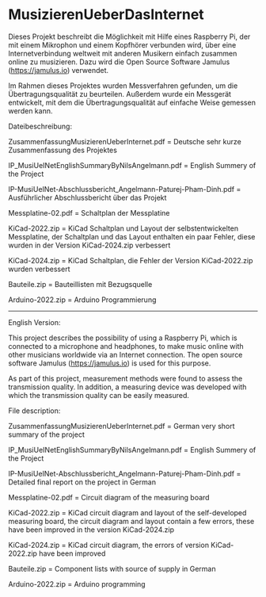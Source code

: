 # MusizierenUeberDasInternet
Dieses Projekt beschreibt die Möglichkeit mit Hilfe eines Raspberry Pi, der mit einem Mikrophon und einem Kopfhörer verbunden wird, über eine Internetverbindung weltweit mit anderen Musikern einfach zusammen online zu musizieren. Dazu wird die Open Source Software Jamulus (https://jamulus.io) verwendet. 

Im Rahmen dieses Projektes wurden Messverfahren gefunden, um die Übertragungsqualität zu beurteilen. Außerdem wurde ein Messgerät entwickelt, mit dem die Übertragungsqualität auf einfache Weise gemessen werden kann.

Dateibeschreibung:

ZusammenfassungMusizierenUeberInternet.pdf = Deutsche sehr kurze Zusammenfassung des Projektes

IP_MusiUeINetEnglishSummaryByNilsAngelmann.pdf = English Summery of the Project

IP-MusiUeINet-Abschlussbericht_Angelmann-Paturej-Pham-Dinh.pdf = Ausführlicher Abschlussbericht über das Projekt

Messplatine-02.pdf = Schaltplan der Messplatine

KiCad-2022.zip = KiCad Schaltplan und Layout der selbstentwickelten Messplatine, der Schaltplan und das Layout enthalten ein paar Fehler, diese wurden in der Version KiCad-2024.zip verbessert

KiCad-2024.zip = KiCad Schaltplan, die Fehler der Version KiCad-2022.zip wurden verbessert

Bauteile.zip = Bauteillisten mit Bezugsquelle

Arduino-2022.zip = Arduino Programmierung

******************************************************************

English Version:

This project describes the possibility of using a Raspberry Pi, which is connected to a microphone and headphones, to make music online with other musicians worldwide via an Internet connection. The open source software Jamulus (https://jamulus.io)  is used for this purpose. 

As part of this project, measurement methods were found to assess the transmission quality. In addition, a measuring device was developed with which the transmission quality can be easily measured.

File description:

ZusammenfassungMusizierenUeberInternet.pdf = German very short summary of the project

IP_MusiUeINetEnglishSummaryByNilsAngelmann.pdf = English Summery of the Project

IP-MusiUeINet-Abschlussbericht_Angelmann-Paturej-Pham-Dinh.pdf = Detailed final report on the project in German

Messplatine-02.pdf = Circuit diagram of the measuring board

KiCad-2022.zip = KiCad circuit diagram and layout of the self-developed measuring board, the circuit diagram and layout contain a few errors, these have been improved in the version KiCad-2024.zip

KiCad-2024.zip = KiCad circuit diagram, the errors of version KiCad-2022.zip have been improved

Bauteile.zip = Component lists with source of supply in German

Arduino-2022.zip = Arduino programming

